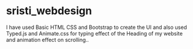 # sristi_webdesign

I have used Basic HTML CSS and Bootstrap to create the UI and also used Typed.js and Animate.css for typing effect of the Heading of my website and animation effect on scrolling..

[URL]: https://lionelsamrat10.github.io/travel.github.io/
